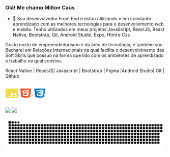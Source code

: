 ### Olá! Me chamo Milton Caus 

- 🔭 Sou desenvolvedor Front End e estou utilizando e em constante aprendizado com as melhores tecnologias para o desenvolvimento web e mobile. Tenho utilizados em meus projetos JavaScript, ReactJS, React Native, Bootstrap, Git, Android Studio, Expo, Html e Css

Gosto muito de empreendedorismo e da área de tecnologia, e também sou Bacharel em Relações Internacionais na qual facilita o desenvolvimento das Soft Skills que possuo na forma que lido com os ambientes de aprendizado e trabalho na qual convivo.  

React Native | ReactJS| Javascript | Bootstrap | Figma |Android Studio| Git | Github

<div align="center">
  <a href="https://github.com/juniorcaus">
  
</div>
  
  <div style="display: inline_block"><br>
  <img align="center" alt="Rafa-Js" height="30" width="40" src="https://raw.githubusercontent.com/devicons/devicon/master/icons/javascript/javascript-plain.svg">
  <img align="center" alt="Rafa-HTML" height="30" width="40" src="https://raw.githubusercontent.com/devicons/devicon/master/icons/html5/html5-original.svg">
  <img align="center" alt="Rafa-CSS" height="30" width="40" src="https://raw.githubusercontent.com/devicons/devicon/master/icons/css3/css3-original.svg">
</div>
  
  ##
 
<div> 
  <a href = "mailto:miltomjuniorcausgervasio@hotmail.com"><img src="https://img.shields.io/badge/Microsoft_Outlook-0078D4?style=for-the-badge&logo=microsoft-outlook&logoColor=white" target="_blank"></a>
  <a href="https://www.linkedin.com/in/miltoncaus" target="_blank"><img src="https://img.shields.io/badge/-LinkedIn-%230077B5?style=for-the-badge&logo=linkedin&logoColor=white" target="_blank"></a> 
 
  ![Snake animation](https://github.com/juniorcaus/juniorcaus/blob/output/github-contribution-grid-snake.svg)
 
</div>
